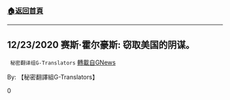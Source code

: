 ###  [:house:返回首頁](https://github.com/ourhimalayas/txt)
---

## 12/23/2020 赛斯·霍尔豪斯: 窃取美国的阴谋。
` 秘密翻译组G-Translators` [轉載自GNews](https://gnews.org/zh-hans/686016/)

By: 【秘密翻譯組G-Translators】

0
